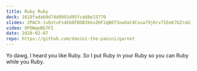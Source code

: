 ```yaml
---
title: Ruby Ruby
deck: 1618fadab9d74d8991d95fc4d8e15770
slides: 2PACX-1vQstuFs4E6DFBOB3kksZHF2qB0T3owOaC4Cxua79j6rv7IEeK7UZraUIKuBpbk_8oiunzItqcov3FvT
video: 0PDWqoBG7FI
date: 2020-02-07
repo: https://github.com/danini-the-panini/garnet
---
```

Yo dawg, I heard you like Ruby. So I put Ruby in your Ruby so you can Ruby while you Ruby.